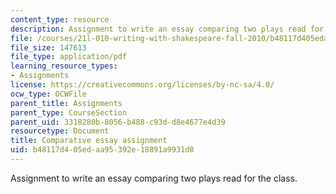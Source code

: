 ```yaml
---
content_type: resource
description: Assignment to write an essay comparing two plays read for the class.
file: /courses/21l-010-writing-with-shakespeare-fall-2010/b48117d405edaa95392e18891a9931d8_MIT21L_010F10_assn08.pdf
file_size: 147613
file_type: application/pdf
learning_resource_types:
- Assignments
license: https://creativecommons.org/licenses/by-nc-sa/4.0/
ocw_type: OCWFile
parent_title: Assignments
parent_type: CourseSection
parent_uid: 3318280b-8056-b488-c93d-d8e4677e4d39
resourcetype: Document
title: Comparative essay assignment
uid: b48117d4-05ed-aa95-392e-18891a9931d8
---
```

Assignment to write an essay comparing two plays read for the class.